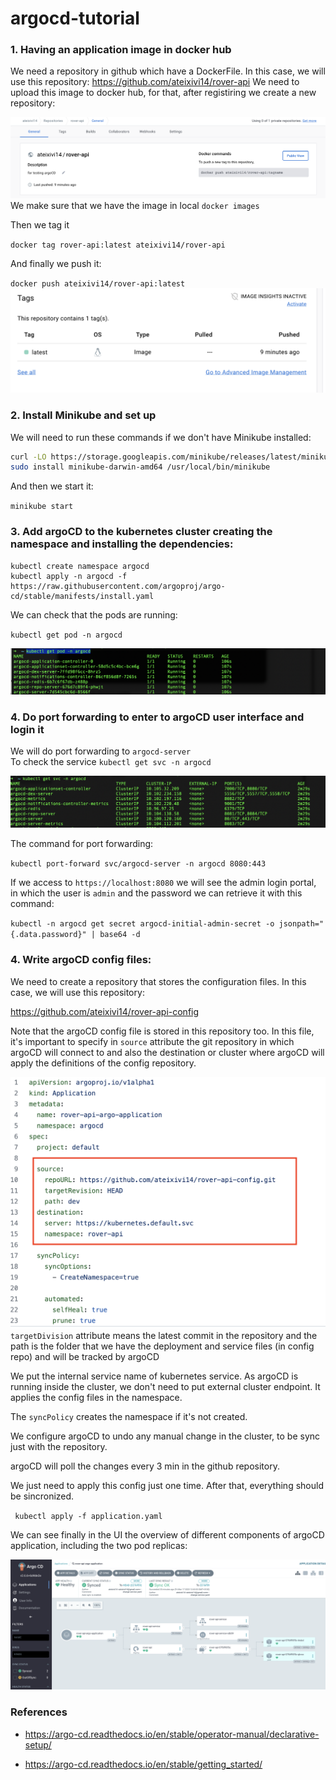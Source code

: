 # argocd-tutorial

 ### **1. Having an application image in docker hub**
We need a repository in github which have a DockerFile. In this case, we will use this repository: https://github.com/ateixivi14/rover-api
We need to upload this image to docker hub, for that, after registiring we create a new repository:

![](1.png)
We make sure that we have the image in local `docker images`

Then we tag it 

`docker tag rover-api:latest ateixivi14/rover-api` 

And finally we push it:

`docker push ateixivi14/rover-api:latest`
![](2.png)

### **2. Install Minikube and set up**

We will need to run these commands if we don't have Minikube installed:
```bash
curl -LO https://storage.googleapis.com/minikube/releases/latest/minikube-darwin-amd64
sudo install minikube-darwin-amd64 /usr/local/bin/minikube
```
And then we start it:

`minikube start`

### **3. Add argoCD to the kubernetes cluster creating the namespace and installing the dependencies:**
```
kubectl create namespace argocd
kubectl apply -n argocd -f https://raw.githubusercontent.com/argoproj/argo-cd/stable/manifests/install.yaml
```
We can check that the pods are running:

`kubectl get pod -n argocd`

![](3.png)

### **4. Do port forwarding to enter to argoCD user interface and login it**
We will do port forwarding to `argocd-server `  
To check the service `kubectl get svc -n argocd`

![](4.png)

The command for port forwarding: 

`kubectl port-forward svc/argocd-server -n argocd 8080:443`

If we access to `https://localhost:8080` we will see the admin login portal, in which the user is `admin` and the password we can retrieve it with this command:

`kubectl -n argocd get secret argocd-initial-admin-secret -o jsonpath="{.data.password}" | base64 -d`


### **4. Write argoCD config files:**

We need to create a repository that stores the configuration files. In this case, we will use this repository:

https://github.com/ateixivi14/rover-api-config

Note that the argoCD config file is stored in this repository too. In this file, it's important to specify in `source` attribute the git repository in which argoCD will connect to and also the destination or cluster where argoCD will apply the definitions of the config repository.


![](5.png)
`targetDivision` attribute means the latest commit in the repository
and the path is the folder that we have the deployment and service files (in config repo) and will be tracked by argoCD

We put the internal service name of kubernetes service. As argoCD is running inside the cluster, we don't need to put external cluster endpoint. 
It applies the config files in the namespace. 

The `syncPolicy` creates the namespace if it's not created.

We configure argoCD to undo any manual change in the cluster, to be sync just with the repository.

argoCD will poll the changes every 3 min in the github repository.

We just need to apply this config just one time. After that, everything should be sincronized.

` kubectl apply -f application.yaml`

We can see finally in the UI the overview of different components of argoCD application, including the two pod replicas:

![](6.png)
### References
- https://argo-cd.readthedocs.io/en/stable/operator-manual/declarative-setup/

- https://argo-cd.readthedocs.io/en/stable/getting_started/



